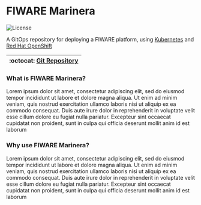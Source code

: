 # FIWARE Marinera

![License](https://img.shields.io/github/license/fiware-ops/marinera)

A GitOps repository for deploying a FIWARE platform, using [Kubernetes](https://kubernetes.io) and [Red Hat OpenShift](https://www.redhat.com/en/technologies/cloud-computing/openshift)

| :octocat: [Git Repository](https://github.com/FIWARE-Ops/marinera) |
| ------------------------------------------------------------------ |

### What is FIWARE Marinera?

Lorem ipsum dolor sit amet, consectetur adipiscing elit, sed do eiusmod tempor incididunt ut labore et dolore magna aliqua. Ut enim ad minim
veniam, quis nostrud exercitation ullamco laboris nisi ut aliquip ex ea commodo consequat. Duis aute irure dolor in reprehenderit in voluptate
velit esse cillum dolore eu fugiat nulla pariatur. Excepteur sint occaecat cupidatat non proident, sunt in culpa qui officia deserunt mollit anim
id est laborum

### Why use FIWARE Marinera?

Lorem ipsum dolor sit amet, consectetur adipiscing elit, sed do eiusmod tempor incididunt ut labore et dolore magna aliqua. Ut enim ad minim
veniam, quis nostrud exercitation ullamco laboris nisi ut aliquip ex ea commodo consequat. Duis aute irure dolor in reprehenderit in voluptate
velit esse cillum dolore eu fugiat nulla pariatur. Excepteur sint occaecat cupidatat non proident, sunt in culpa qui officia deserunt mollit anim
id est laborum
